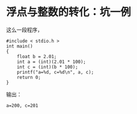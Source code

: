 # 浮点与整数的转化：坑一例

这么一段程序，
```
#include < stdio.h >
int main()
{
    float b = 2.01;
    int a = (int)(2.01 * 100);
    int c = (int)(b * 100);
    printf("a=%d, c=%d\n", a, c);
    return 0;
}
```
输出：
```
a=200, c=201
```
